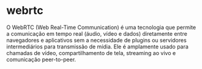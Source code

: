 # webrtc
O WebRTC (Web Real-Time Communication) é uma tecnologia que permite a comunicação em tempo real (áudio, vídeo e dados) diretamente entre navegadores e aplicativos sem a necessidade de plugins ou servidores intermediários para transmissão de mídia. Ele é amplamente usado para chamadas de vídeo, compartilhamento de tela, streaming ao vivo e comunicação peer-to-peer.

